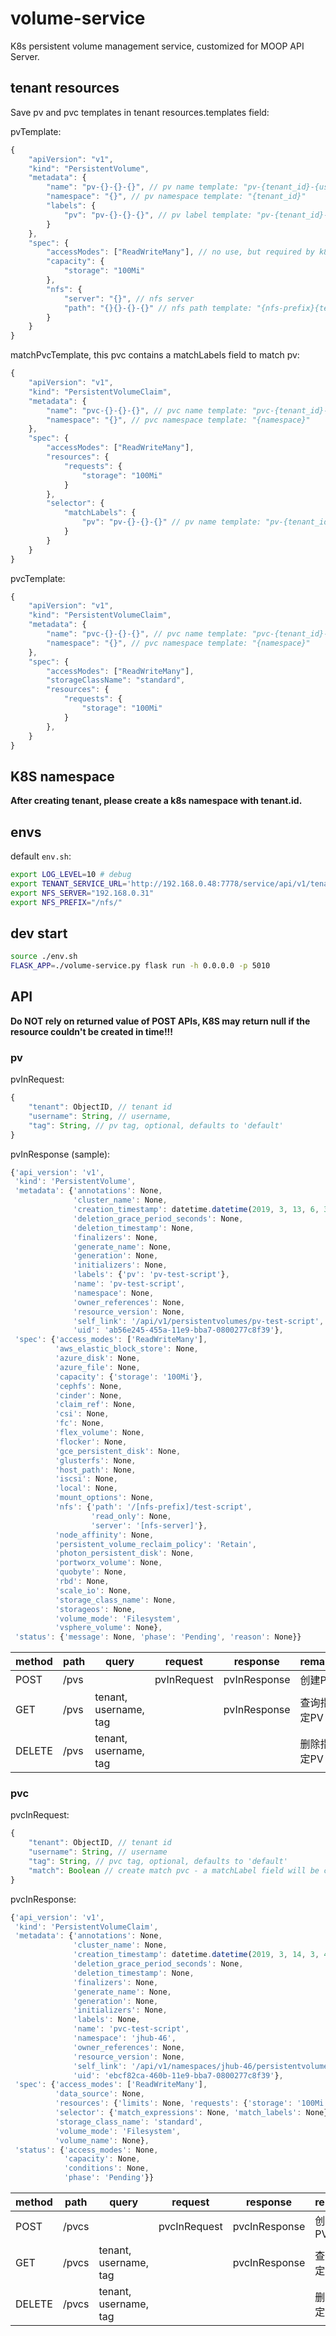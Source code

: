 # volume-service

K8s persistent volume management service, customized for MOOP API Server.  
## tenant resources

Save pv and pvc templates in tenant resources.templates field:  

pvTemplate:  

```js
{
    "apiVersion": "v1",
    "kind": "PersistentVolume",
    "metadata": {
        "name": "pv-{}-{}-{}", // pv name template: "pv-{tenant_id}-{username}-{tag}"
        "namespace": "{}", // pv namespace template: "{tenant_id}"
        "labels": {
            "pv": "pv-{}-{}-{}", // pv label template: "pv-{tenant_id}-{username}-{tag}"
        }
    },
    "spec": {
        "accessModes": ["ReadWriteMany"], // no use, but required by k8s
        "capacity": {
            "storage": "100Mi"
        },
        "nfs": {
            "server": "{}", // nfs server
            "path": "{}{}-{}-{}" // nfs path template: "{nfs-prefix}{tenant_id}-{username}-{tag}"
        }
    }
}
```

matchPvcTemplate, this pvc contains a matchLabels field to match pv:  

```js
{
    "apiVersion": "v1",
    "kind": "PersistentVolumeClaim",
    "metadata": {
        "name": "pvc-{}-{}-{}", // pvc name template: "pvc-{tenant_id}-{username}-{tag}"
        "namespace": "{}", // pvc namespace template: "{namespace}"
    },
    "spec": {
        "accessModes": ["ReadWriteMany"],
        "resources": {
            "requests": {
                "storage": "100Mi"
            }
        },
        "selector": {
            "matchLabels": {
                "pv": "pv-{}-{}-{}" // pv name template: "pv-{tenant_id}-{username}-{tag}"
            }
        }
    }
}
```

pvcTemplate:

```js
{
    "apiVersion": "v1",
    "kind": "PersistentVolumeClaim",
    "metadata": {
        "name": "pvc-{}-{}-{}", // pvc name template: "pvc-{tenant_id}-{useranme}-{tag}"
        "namespace": "{}", // pvc namespace template: "{namespace}"
    },
    "spec": {
        "accessModes": ["ReadWriteMany"],
        "storageClassName": "standard",
        "resources": {
            "requests": {
                "storage": "100Mi"
            }
        },
    }
}
```

## K8S namespace

**After creating tenant, please create a k8s namespace with tenant.id.**  

## envs

default ```env.sh```:  

```sh
export LOG_LEVEL=10 # debug
export TENANT_SERVICE_URL='http://192.168.0.48:7778/service/api/v1/tenants'
export NFS_SERVER="192.168.0.31"
export NFS_PREFIX="/nfs/"
```

## dev start

```sh
source ./env.sh
FLASK_APP=./volume-service.py flask run -h 0.0.0.0 -p 5010
```

## API

**Do NOT rely on returned value of POST APIs, K8S may return null if the resource couldn't be created in time!!!**  

### pv

pvInRequest:  

```js
{
    "tenant": ObjectID, // tenant id
    "username": String, // username,
    "tag": String, // pv tag, optional, defaults to 'default'
}
```

pvInResponse (sample):  

```js
{'api_version': 'v1',
 'kind': 'PersistentVolume',
 'metadata': {'annotations': None,
              'cluster_name': None,
              'creation_timestamp': datetime.datetime(2019, 3, 13, 6, 38, 53, tzinfo=tzutc()),
              'deletion_grace_period_seconds': None,
              'deletion_timestamp': None,
              'finalizers': None,
              'generate_name': None,
              'generation': None,
              'initializers': None,
              'labels': {'pv': 'pv-test-script'},
              'name': 'pv-test-script',
              'namespace': None,
              'owner_references': None,
              'resource_version': None,
              'self_link': '/api/v1/persistentvolumes/pv-test-script',
              'uid': 'ab56e245-455a-11e9-bba7-0800277c8f39'},
 'spec': {'access_modes': ['ReadWriteMany'],
          'aws_elastic_block_store': None,
          'azure_disk': None,
          'azure_file': None,
          'capacity': {'storage': '100Mi'},
          'cephfs': None,
          'cinder': None,
          'claim_ref': None,
          'csi': None,
          'fc': None,
          'flex_volume': None,
          'flocker': None,
          'gce_persistent_disk': None,
          'glusterfs': None,
          'host_path': None,
          'iscsi': None,
          'local': None,
          'mount_options': None,
          'nfs': {'path': '/[nfs-prefix]/test-script',
                  'read_only': None,
                  'server': '[nfs-server]'},
          'node_affinity': None,
          'persistent_volume_reclaim_policy': 'Retain',
          'photon_persistent_disk': None,
          'portworx_volume': None,
          'quobyte': None,
          'rbd': None,
          'scale_io': None,
          'storage_class_name': None,
          'storageos': None,
          'volume_mode': 'Filesystem',
          'vsphere_volume': None},
 'status': {'message': None, 'phase': 'Pending', 'reason': None}}
```

| method | path | query | request | response | remark |
| ------ | ---- | ----- | ------- | -------- | ------ |
| POST | /pvs | | pvInRequest | pvInResponse | 创建PV |
| GET | /pvs | tenant, username, tag | | pvInResponse | 查询指定PV |
| DELETE | /pvs | tenant, username, tag | | | 删除指定PV |

### pvc

pvcInRequest:  

```js
{
    "tenant": ObjectID, // tenant id
    "username": String, // username
    "tag": String, // pvc tag, optional, defaults to 'default'
    "match": Boolean // create match pvc - a matchLabel field will be created to match pv, optional, defaults to False
}
```

pvcInResponse:  

```js
{'api_version': 'v1',
 'kind': 'PersistentVolumeClaim',
 'metadata': {'annotations': None,
              'cluster_name': None,
              'creation_timestamp': datetime.datetime(2019, 3, 14, 3, 47, 42, tzinfo=tzutc()),
              'deletion_grace_period_seconds': None,
              'deletion_timestamp': None,
              'finalizers': None,
              'generate_name': None,
              'generation': None,
              'initializers': None,
              'labels': None,
              'name': 'pvc-test-script',
              'namespace': 'jhub-46',
              'owner_references': None,
              'resource_version': None,
              'self_link': '/api/v1/namespaces/jhub-46/persistentvolumeclaims/pvc-test-script',
              'uid': 'ebcf82ca-460b-11e9-bba7-0800277c8f39'},
 'spec': {'access_modes': ['ReadWriteMany'],
          'data_source': None,
          'resources': {'limits': None, 'requests': {'storage': '100Mi'}},
          'selector': {'match_expressions': None, 'match_labels': None},
          'storage_class_name': 'standard',
          'volume_mode': 'Filesystem',
          'volume_name': None},
 'status': {'access_modes': None,
            'capacity': None,
            'conditions': None,
            'phase': 'Pending'}}
```

| method | path | query | request | response | remark |
| ------ | ---- | ----- | ------- | -------- | ------ |
| POST | /pvcs | | pvcInRequest | pvcInResponse | 创建PVC |
| GET | /pvcs | tenant, username, tag | | pvcInResponse | 查询指定PVC |
| DELETE | /pvcs | tenant, username, tag | | | 删除指定PVC |
